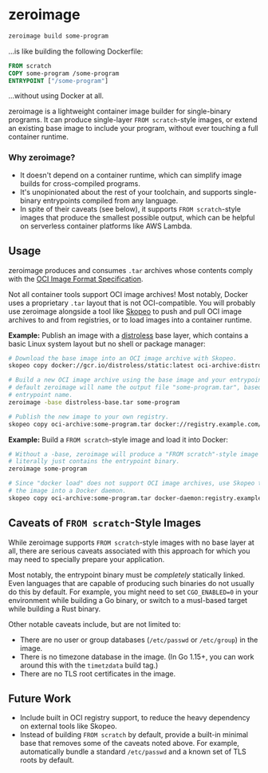 # zeroimage

```sh
zeroimage build some-program
```

…is like building the following Dockerfile:

```dockerfile
FROM scratch
COPY some-program /some-program
ENTRYPOINT ["/some-program"]
```

…without using Docker at all.

zeroimage is a lightweight container image builder for single-binary programs.
It can produce single-layer `FROM scratch`-style images, or extend an existing
base image to include your program, without ever touching a full container
runtime.

### Why zeroimage?

- It doesn't depend on a container runtime, which can simplify image builds for
  cross-compiled programs.
- It's unopinionated about the rest of your toolchain, and supports
  single-binary entrypoints compiled from any language.
- In spite of their caveats (see below), it supports `FROM scratch`-style images
  that produce the smallest possible output, which can be helpful on serverless
  container platforms like AWS Lambda.

[imports]: https://pkg.go.dev/go.alexhamlin.co/zeroimage?tab=imports

## Usage

zeroimage produces and consumes `.tar` archives whose contents comply with the
[OCI Image Format Specification][oci].

Not all container tools support OCI image archives! Most notably, Docker uses a
proprietary `.tar` layout that is not OCI-compatible. You will probably use
zeroimage alongside a tool like [Skopeo][skopeo] to push and pull OCI image
archives to and from registries, or to load images into a container runtime.

**Example:** Publish an image with a [distroless][distroless] base layer, which
contains a basic Linux system layout but no shell or package manager:

```sh
# Download the base image into an OCI image archive with Skopeo.
skopeo copy docker://gcr.io/distroless/static:latest oci-archive:distroless-base.tar

# Build a new OCI image archive using the base image and your entrypoint. By
# default zeroimage will name the output file "some-program.tar", based on the
# entrypoint name.
zeroimage -base distroless-base.tar some-program

# Publish the new image to your own registry.
skopeo copy oci-archive:some-program.tar docker://registry.example.com/some-program:latest
```

**Example:** Build a `FROM scratch`-style image and load it into Docker:

```sh
# Without a -base, zeroimage will produce a "FROM scratch"-style image that
# literally just contains the entrypoint binary.
zeroimage some-program

# Since "docker load" does not support OCI image archives, use Skopeo to load
# the image into a Docker daemon.
skopeo copy oci-archive:some-program.tar docker-daemon:registry.example.com/some-program:latest
```

[oci]: https://github.com/opencontainers/image-spec
[skopeo]: https://github.com/containers/skopeo
[distroless]: https://github.com/GoogleContainerTools/distroless

## Caveats of `FROM scratch`-Style Images

While zeroimage supports `FROM scratch`-style images with no base layer at all,
there are serious caveats associated with this approach for which you may need
to specially prepare your application.

Most notably, the entrypoint binary must be _completely_ statically linked. Even
languages that are capable of producing such binaries do not usually do this by
default. For example, you might need to set `CGO_ENABLED=0` in your environment
while building a Go binary, or switch to a musl-based target while building a
Rust binary.

Other notable caveats include, but are not limited to:

- There are no user or group databases (`/etc/passwd` or `/etc/group`) in the
  image.
- There is no timezone database in the image. (In Go 1.15+, you can work around
  this with the `timetzdata` build tag.)
- There are no TLS root certificates in the image.

## Future Work

- Include built in OCI registry support, to reduce the heavy dependency on
  external tools like Skopeo.
- Instead of building `FROM scratch` by default, provide a built-in minimal base
  that removes some of the caveats noted above. For example, automatically
  bundle a standard `/etc/passwd` and a known set of TLS roots by default.
